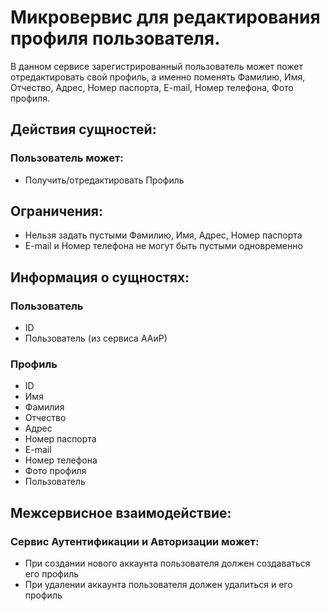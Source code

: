 # Микровервис для редактирования профиля пользователя.
В данном сервисе зарегистрированный пользователь может пожет отредактировать свой профиль, а именно поменять Фамилию, Имя, Отчество, Адрес, Номер паспорта, E-mail, Номер телефона, Фото профиля.

## Действия сущностей:
### Пользователь может:
- Получить/отредактировать Профиль

## Ограничения:
+ Нельзя задать пустыми Фамилию, Имя, Адрес, Номер паспорта
+ E-mail и Номер телефона не могут быть пустыми одновременно

## Информация о сущностях:
### Пользователь
+ ID
+ Пользователь (из сервиса ААиР)

### Профиль
+ ID
+ Имя
+ Фамилия
+ Отчество
+ Адрес
+ Номер паспорта
+ E-mail
+ Номер телефона
+ Фото профиля
+ Пользователь

## Межсервисное взаимодействие:
### Сервис Аутентификации и Авторизации может:
+ При создании нового аккаунта пользователя должен создаваться его профиль
+ При удалении аккаунта пользователя должен удалиться и его профиль
